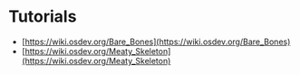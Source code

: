# Tutorials

 - [https://wiki.osdev.org/Bare_Bones](https://wiki.osdev.org/Bare_Bones)
 - [https://wiki.osdev.org/Meaty_Skeleton](https://wiki.osdev.org/Meaty_Skeleton)
